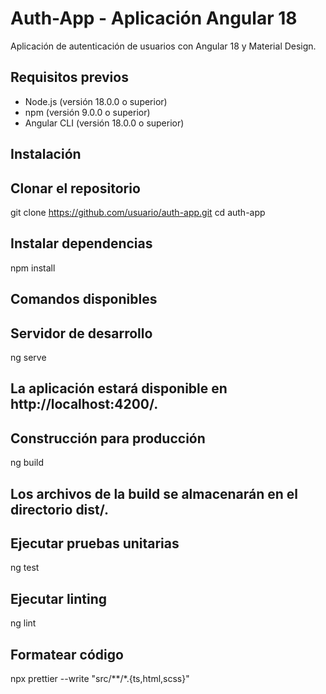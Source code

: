# Auth-App - Aplicación Angular 18

Aplicación de autenticación de usuarios con Angular 18 y Material Design.

## Requisitos previos

- Node.js (versión 18.0.0 o superior)
- npm (versión 9.0.0 o superior)
- Angular CLI (versión 18.0.0 o superior)

## Instalación


## Clonar el repositorio
git clone https://github.com/usuario/auth-app.git
cd auth-app

## Instalar dependencias
npm install

## Comandos disponibles

## Servidor de desarrollo
ng serve

## La aplicación estará disponible en http://localhost:4200/.

## Construcción para producción

ng build

## Los archivos de la build se almacenarán en el directorio dist/.

## Ejecutar pruebas unitarias

ng test

## Ejecutar linting

ng lint

## Formatear código

npx prettier --write "src/**/*.{ts,html,scss}"